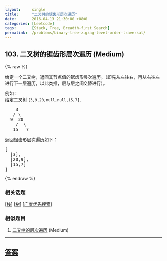 ```yaml
---
layout:     single
title:      "二叉树的锯齿形层次遍历"
date:       2016-04-13 21:30:00 +0800
categories: [Leetcode]
tags:       [Stack, Tree, Breadth-first Search]
permalink:  /problems/binary-tree-zigzag-level-order-traversal/
---
```


## 103. 二叉树的锯齿形层次遍历 (Medium)

{% raw %}

<p>给定一个二叉树，返回其节点值的锯齿形层次遍历。（即先从左往右，再从右往左进行下一层遍历，以此类推，层与层之间交替进行）。</p>

<p>例如：<br>
给定二叉树&nbsp;<code>[3,9,20,null,null,15,7]</code>,</p>

<pre>    3
   / \
  9  20
    /  \
   15   7
</pre>

<p>返回锯齿形层次遍历如下：</p>

<pre>[
  [3],
  [20,9],
  [15,7]
]
</pre>

{% endraw %}

### 相关话题
  [[栈](https://github.com/openset/leetcode/tree/master/tag/stack/README.md)]
  [[树](https://github.com/openset/leetcode/tree/master/tag/tree/README.md)]
  [[广度优先搜索](https://github.com/openset/leetcode/tree/master/tag/breadth-first-search/README.md)]

### 相似题目
  1. [二叉树的层次遍历](/problems/binary-tree-level-order-traversal) (Medium)

---

## [答案](https://github.com/openset/leetcode/tree/master/problems/binary-tree-zigzag-level-order-traversal)
